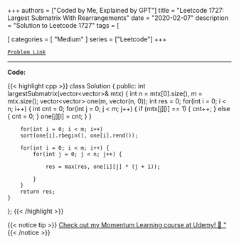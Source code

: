 
+++
authors = ["Coded by Me, Explained by GPT"]
title = "Leetcode 1727: Largest Submatrix With Rearrangements"
date = "2020-02-07"
description = "Solution to Leetcode 1727"
tags = [
    
]
categories = [
    "Medium"
]
series = ["Leetcode"]
+++



[`Problem Link`](https://leetcode.com/problems/largest-submatrix-with-rearrangements/description/)

---

**Code:**

{{< highlight cpp >}}
class Solution {
public:
    int largestSubmatrix(vector<vector<int>>& mtx) {
        int n = mtx[0].size(), m = mtx.size();
        vector<vector<int>> one(m, vector<int>(n, 0));
        int res = 0;
        for(int i = 0; i < n; i++) {
            int cnt = 0;
            for(int j = 0; j < m; j++) {
                if (mtx[j][i] == 1) { cnt++; } 
                else { cnt = 0; }
                one[j][i] = cnt;
            }
        }
        
        for(int i = 0; i < m; i++)
        sort(one[i].rbegin(), one[i].rend());

        for(int i = 0; i < m; i++) {
            for(int j = 0; j < n; j++) {
                
                res = max(res, one[i][j] * (j + 1));
                
            }
        }
        return res;
    }
};
{{< /highlight >}}



{{< notice tip >}}
[Check out my Momentum Learning course at Udemy! 🚀 "](https://www.udemy.com/course/blind-75-the-data-structures-and-algorithms-essentials/)
{{< /notice >}}

